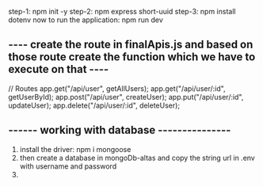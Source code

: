 step-1: npm init -y
step-2: npm express  short-uuid
step-3: npm install dotenv
now to run the application: npm run dev

## ---- create the route in finalApis.js and based on those route create the function which we have to execute on that ----
//  Routes
app.get("/api/user", getAllUsers);
app.get("/api/user/:id", getUserById);
app.post("/api/user", createUser);
app.put("/api/user/:id", updateUser);
app.delete("/api/user/:id", deleteUser);

## ------ working with database ---------------
1) install the driver: npm i mongoose
2) then create a database in mongoDb-altas and copy the string url in .env with username and password
3) 